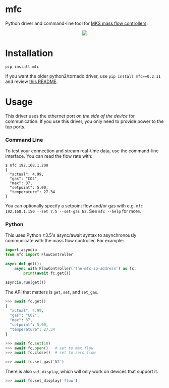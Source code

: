 mfc
===

Python driver and command-line tool for [MKS mass flow controllers](http://www.mksinst.com/product/category.aspx?CategoryID=406).

<p align="center">
  <img src="https://www.engineering-sci.com/images/editor/G-Series%20Thermal%20Mass%20Flow%20Controllers%20&%20Meters%20with%20Fast%20&%20Repeatable%20Performance.jpg" />
</p>

Installation
============

```
pip install mfc
```

If you want the older python2/tornado driver, use `pip install mfc==0.2.11` and review [this README](https://github.com/numat/mfc/tree/1af5162b67041c6b5d934a5ef5f1aea0c8a5731e).

Usage
=====

This driver uses the ethernet port *on the side of the device* for communication.
If you use this driver, you only need to provide power to the top ports.

### Command Line

To test your connection and stream real-time data, use the command-line
interface. You can read the flow rate with:

```
$ mfc 192.168.1.200
{
  "actual": 4.99,
  "gas": "CO2",
  "max": 37,
  "setpoint": 5.00,
  "temperature": 27.34
}
```

You can optionally specify a setpoint flow and/or gas with e.g.
`mfc 192.168.1.150 --set 7.5 --set-gas N2`. See `mfc --help` for more.

### Python

This uses Python ≥3.5's async/await syntax to asynchronously communicate with
the mass flow controller. For example:

```python
import asyncio
from mfc import FlowController

async def get():
    async with FlowController('the-mfc-ip-address') as fc:
        print(await fc.get())

asyncio.run(get())
```

The API that matters is `get`, `set`, and `set_gas`.

```python
>>> await fc.get()
{
  "actual": 4.99,
  "gas": "CO2",
  "max": 37,
  "setpoint": 5.00,
  "temperature": 27.34
}
```
```python
>>> await fc.set(10)
>>> await fc.open()   # set to max flow
>>> await fc.close()  # set to zero flow
```
```python
>>> await fc.set_gas('N2')
```

There is also `set_display`, which will only work on devices that support it.

```python
>>> await fc.set_display('flow')
```

